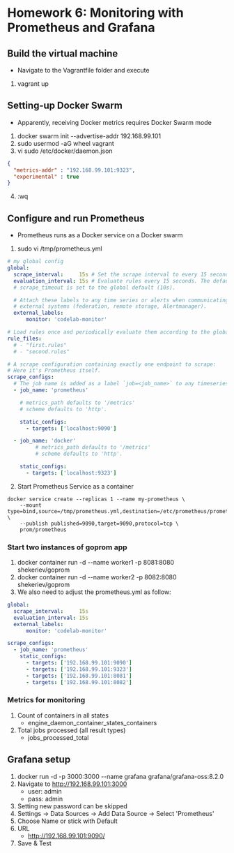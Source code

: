 # Homework 6: Monitoring with Prometheus and Grafana

## Build the virtual machine
* Navigate to the Vagrantfile folder and execute
1. vagrant up

## Setting-up Docker Swarm
* Apparently, receiving Docker metrics requires Docker Swarm mode

1. docker swarm init --advertise-addr 192.168.99.101
2. sudo usermod -aG wheel vagrant
3. vi sudo /etc/docker/daemon.json
``` json
{
  "metrics-addr" : "192.168.99.101:9323",
  "experimental" : true
}
```
4. :wq

## Configure and run Prometheus
* Prometheus runs as a Docker service on a Docker swarm

1. sudo vi /tmp/prometheus.yml
``` yml
# my global config
global:
  scrape_interval:     15s # Set the scrape interval to every 15 seconds. Default is every 1 minute.
  evaluation_interval: 15s # Evaluate rules every 15 seconds. The default is every 1 minute.
  # scrape_timeout is set to the global default (10s).

  # Attach these labels to any time series or alerts when communicating with
  # external systems (federation, remote storage, Alertmanager).
  external_labels:
      monitor: 'codelab-monitor'

# Load rules once and periodically evaluate them according to the global 'evaluation_interval'.
rule_files:
  # - "first.rules"
  # - "second.rules"

# A scrape configuration containing exactly one endpoint to scrape:
# Here it's Prometheus itself.
scrape_configs:
  # The job name is added as a label `job=<job_name>` to any timeseries scraped from this config.
  - job_name: 'prometheus'

    # metrics_path defaults to '/metrics'
    # scheme defaults to 'http'.

    static_configs:
      - targets: ['localhost:9090']

  - job_name: 'docker'
         # metrics_path defaults to '/metrics'
         # scheme defaults to 'http'.

    static_configs:
      - targets: ['localhost:9323']
```
2. Start Prometheus Service as a container
``` shell
docker service create --replicas 1 --name my-prometheus \
    --mount type=bind,source=/tmp/prometheus.yml,destination=/etc/prometheus/prometheus.yml \
    --publish published=9090,target=9090,protocol=tcp \
    prom/prometheus
```

### Start two instances of goprom app
1. docker container run -d --name worker1 -p 8081:8080 shekeriev/goprom
2. docker container run -d --name worker2 -p 8082:8080 shekeriev/goprom
3. We also need to adjust the prometheus.yml as follow:
``` yml
global:
  scrape_interval:     15s 
  evaluation_interval: 15s 
  external_labels:
      monitor: 'codelab-monitor'

scrape_configs:
  - job_name: 'prometheus'
    static_configs:
      - targets: ['192.168.99.101:9090']
      - targets: ['192.168.99.101:9323']
      - targets: ['192.168.99.101:8081']
      - targets: ['192.168.99.101:8082']

```


### Metrics for monitoring
1. Count of containers in all states
    - engine_daemon_container_states_containers
2. Total jobs processed (all result types)
    - jobs_processed_total

## Grafana setup
1. docker run -d -p 3000:3000 --name grafana grafana/grafana-oss:8.2.0
2. Navigate to http://192.168.99.101:3000
    - user: admin
    - pass: admin
3. Setting new password can be skipped
4. Settings -> Data Sources -> Add Data Source -> Select 'Prometheus'
5. Choose Name or stick with Default
6. URL
    - http://192.168.99.101:9090/
7. Save & Test